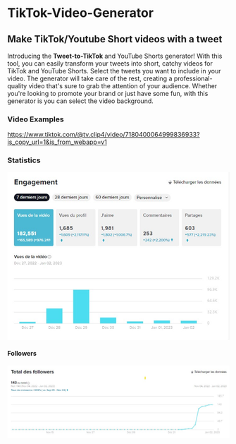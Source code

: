 # TikTok-Video-Generator
## Make TikTok/Youtube Short videos with a tweet

Introducing the **Tweet-to-TikTok** and YouTube Shorts generator! With this tool, you can easily transform your tweets into short, catchy videos for TikTok and YouTube Shorts. Select the tweets you want to include in your video. The generator will take care of the rest, creating a professional-quality video that's sure to grab the attention of your audience. Whether you're looking to promote your brand or just have some fun, with this generator is you can select the video background. 


### Video Examples
https://www.tiktok.com/@tv.clip4/video/7180400064999836933?is_copy_url=1&is_from_webapp=v1


### Statistics 
![tiktok stat](https://github.com/Nielzaclord/TikTok-Video-Generator/blob/main/Capture%20d%E2%80%99%C3%A9cran%202023-01-04%20100006.jpg)
#### Followers
![tiktok stats](https://github.com/Nielzaclord/TikTok-Video-Generator/blob/main/Capture%20d%E2%80%99%C3%A9cran%202023-01-04%20123738.jpg)
